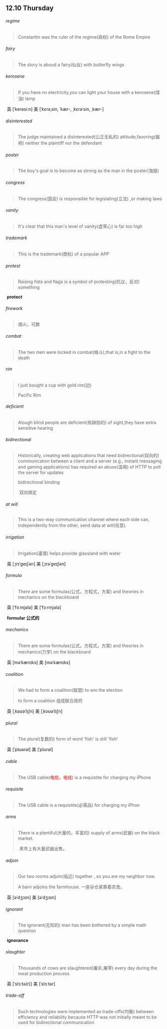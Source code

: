 ## 12.10	Thursday

###### regime

> Constantin was the ruler of the regime(政权) of the Rome Empire

###### fairy

> The story is aboud a fairy(仙女) with butterfly wings

###### kerosene

> If you have no electricity,you can light your house with a kerosene(煤油) lamp

​	英 [ˈkerəsi:n]   美 [ˈkɛrəˌsin, ˈkær-, ˌkɛrəˈsin, ˌkær-] 

###### disinterested

> The judge maintained a disinterested(公正无私的) attitude,favoring(偏袒) neither the plaintiff nor the defendant

###### poster

> The boy's goal is to become as strong as the man in the poster(海报)

###### congress

> The congress(国会) is responsible for legislating(立法) ,or making laws

###### vanity

> It's clear that this man's level of vanity(虚荣心) is far too high

###### trademark

> This is the trademark(商标) of a popular APP

###### protest

> Raising fists and flags is a symbol of protesting(抗议，反对) something

​	**protect**

###### firework

> 烟火，可数

###### combat

> The two men were locked in combat(格斗),that is,in a fight to the death

###### rim

> I just bought a cup with gold rim(边)
>
> Pacific Rim

###### deficient

> Alough blind people are deficient(有缺陷的) of sight,they have extra sensitive hearing

###### bidirectional

> Historically, creating web applications that need bidirectional(双向的) communication between a client and a server (e.g., instant messaging and gaming applications) has required an abuse(滥用) of HTTP to poll the server for updates
>
> bidirectional binding
>
> ​	双向绑定

###### at will

> This is a two-way communication channel where each side can, independently from the other, send data at will(任意).

###### irrigation

> Irrigation(灌溉) helps provide glassland with water

​	英 [ˌɪrɪˈgeɪʃən]   美 [ˌɪrəˈgeɪʃən] 

###### formula

> There are some formulas(公式，方程式，方案) and theories in mechanics on the blackboard

​	英 [ˈfɔːmjələ]   美 [ˈfɔːrmjələ] 

​	**formular	公式的**

###### mechanics

>There are some formulas(公式，方程式，方案) and theories in mechanics(力学) on the blackboard

​	英 [məˈkænɪks]   美 [məˈkænɪks] 

###### coalition

> We had to form a coalition(联盟) to win the election
>
> to form a coalition
> 	组成联合政府

​	英 [ˌkəʊəˈlɪʃn]   美 [ˌkoʊəˈlɪʃn] 

###### plural

> The plural(复数的) form of word 'fish' is still 'fish'

​	英 [ˈplʊərəl]   美 [ˈplʊrəl] 

###### cable

>The USB cable(<span style="color: red">电缆，电线</span>) is a requistite for charging my iPhone

###### requisite

> The USB cable is a requistite(必需品) for charging my iPhon

###### arms

>There is a plentiful(大量的，丰富的) supply of arms(武器) on the black market.  
>
>​	黑市上有大量武器出售。

###### adjoin

> Our two rooms adjoin(临近) together , so you are my neighbor now.
>
> A barn adjoins the farmhouse.
> 	一座谷仓紧靠着农舍。

​	英 [əˈdʒɔɪn]   美 [əˈdʒɔɪn] 

###### ignorant

> The ignorant(无知的) man has been bothered by a simple math question

​	**ignorance**

###### slaughter

> Thousands of cows are slaughtered(屠杀,屠宰) every day during the meat production process

​	英 [ˈslɔːtə(r)]   美 [ˈslɔːtər] 

###### trade-off

> Such technologies were implemented as trade-offs(均衡) between efficiency and reliability because HTTP was not initially meant to be used for bidirectional communication

